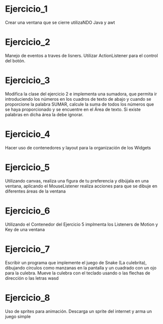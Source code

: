 # Ejercicio_1
Crear una ventana que se cierre utilizaNDO Java y awt

# Ejercicio_2
Manejo de eventos a traves de lisners. Utilizar ActionListener para el control del botón.

# Ejercicio_3 
Modifica la clase del ejercicio 2 e implementa una sumadora, que permita ir introduciendo los números en los cuadros de texto de abajo y cuando se proporcione la palabra SUMAR, calcule la suma de todos los números que se haya proporcionado y se encuentre en el Área de texto. Si existe palabras en dicha área la debe ignorar.

# Ejercicio_4
Hacer uso de contenedores y layout para la organización de los Widgets

# Ejercicio_5
Utilizando canvas, realiza una figura de tu preferencia y dibújala en una ventana, aplicando el MouseListener realiza acciones para que se dibuje en diferentes áreas de la ventana

# Ejercicio_6
Utilizando el Contenedor del Ejercicio 5 implmenta los Listeners de Motion y Key de una ventana

# Ejercicio_7
Escribir un programa que implemente el juego de Snake (La culebrita), dibujando círculos como manzanas en la pantalla y un cuadrado con un ojo para la culebra. Mueve la culebra con el teclado usando o las flechas de dirección o las letras wasd

# Ejercicio_8
Uso de sprites para animación. Descarga un sprite del internet y arma un juego simple